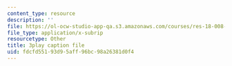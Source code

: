 ```yaml
---
content_type: resource
description: ''
file: https://ol-ocw-studio-app-qa.s3.amazonaws.com/courses/res-18-008-calculus-revisited-complex-variables-differential-equations-and-linear-algebra-fall-2011/fdcfd55193d95aff96bc98a26381d0f4_anA3P9McG5Y.vtt
file_type: application/x-subrip
resourcetype: Other
title: 3play caption file
uid: fdcfd551-93d9-5aff-96bc-98a26381d0f4
---
```

